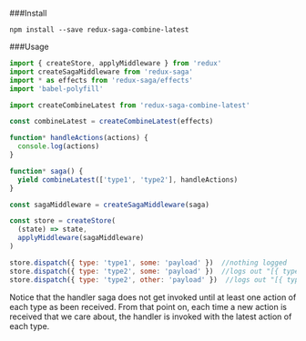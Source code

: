 ###Install

`npm install --save redux-saga-combine-latest`

###Usage

```javascript
import { createStore, applyMiddleware } from 'redux'
import createSagaMiddleware from 'redux-saga'
import * as effects from 'redux-saga/effects'
import 'babel-polyfill'

import createCombineLatest from 'redux-saga-combine-latest'

const combineLatest = createCombineLatest(effects)

function* handleActions(actions) {
  console.log(actions)
}

function* saga() {
  yield combineLatest(['type1', 'type2'], handleActions)
}

const sagaMiddleware = createSagaMiddleware(saga)

const store = createStore(
  (state) => state,
  applyMiddleware(sagaMiddleware)
)

store.dispatch({ type: 'type1', some: 'payload' })  //nothing logged
store.dispatch({ type: 'type2', some: 'payload' })  //logs out "[{ type: 'type1', some: 'payload' }, { type: 'type2', some: 'payload' }]"
store.dispatch({ type: 'type2', other: 'payload' })  //logs out "[{ type: 'type1', some: 'payload' }, { type: 'type2', other: 'payload' }]"
```

Notice that the handler saga does not get invoked until at least one action of each type as been received. From that point on, each time a new action is received that we care about, the handler is invoked with the latest action of each type.
